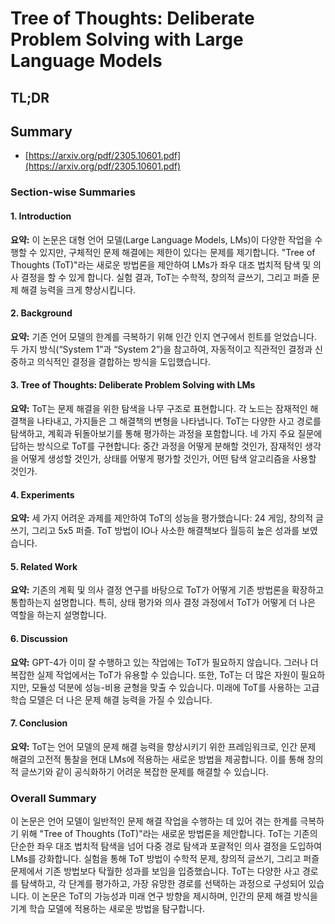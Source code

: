 # Tree of Thoughts: Deliberate Problem Solving with Large Language Models
## TL;DR
## Summary
- [https://arxiv.org/pdf/2305.10601.pdf](https://arxiv.org/pdf/2305.10601.pdf)

### Section-wise Summaries

#### 1. Introduction
**요약:** 
이 논문은 대형 언어 모델(Large Language Models, LMs)이 다양한 작업을 수행할 수 있지만, 구체적인 문제 해결에는 제한이 있다는 문제를 제기합니다. "Tree of Thoughts (ToT)"라는 새로운 방법론을 제안하여 LMs가 좌우 대조 법치적 탐색 및 의사 결정을 할 수 있게 합니다. 실험 결과, ToT는 수학적, 창의적 글쓰기, 그리고 퍼즐 문제 해결 능력을 크게 향상시킵니다.

#### 2. Background
**요약:** 
기존 언어 모델의 한계를 극복하기 위해 인간 인지 연구에서 힌트를 얻었습니다. 두 가지 방식(“System 1”과 “System 2”)을 참고하여, 자동적이고 직관적인 결정과 신중하고 의식적인 결정을 결합하는 방식을 도입했습니다.

#### 3. Tree of Thoughts: Deliberate Problem Solving with LMs
**요약:** 
ToT는 문제 해결을 위한 탐색을 나무 구조로 표현합니다. 각 노드는 잠재적인 해결책을 나타내고, 가지들은 그 해결책의 변형을 나타냅니다. ToT는 다양한 사고 경로를 탐색하고, 계획과 뒤돌아보기를 통해 평가하는 과정을 포함합니다. 네 가지 주요 질문에 답하는 방식으로 ToT를 구현합니다: 중간 과정을 어떻게 분해할 것인가, 잠재적인 생각을 어떻게 생성할 것인가, 상태를 어떻게 평가할 것인가, 어떤 탐색 알고리즘을 사용할 것인가.

#### 4. Experiments
**요약:** 
세 가지 어려운 과제를 제안하여 ToT의 성능을 평가했습니다: 24 게임, 창의적 글쓰기, 그리고 5x5 퍼즐. ToT 방법이 IO나 사소한 해결책보다 월등히 높은 성과를 보였습니다.

#### 5. Related Work
**요약:** 
기존의 계획 및 의사 결정 연구를 바탕으로 ToT가 어떻게 기존 방법론을 확장하고 통합하는지 설명합니다. 특히, 상태 평가와 의사 결정 과정에서 ToT가 어떻게 더 나은 역할을 하는지 설명합니다.

#### 6. Discussion
**요약:** 
GPT-4가 이미 잘 수행하고 있는 작업에는 ToT가 필요하지 않습니다. 그러나 더 복잡한 실제 작업에서는 ToT가 유용할 수 있습니다. 또한, ToT는 더 많은 자원이 필요하지만, 모듈성 덕분에 성능-비용 균형을 맞출 수 있습니다. 미래에 ToT를 사용하는 고급 학습 모델은 더 나은 문제 해결 능력을 가질 수 있습니다.

#### 7. Conclusion
**요약:** 
ToT는 언어 모델의 문제 해결 능력을 향상시키기 위한 프레임워크로, 인간 문제 해결의 고전적 통찰을 현대 LMs에 적용하는 새로운 방법을 제공합니다. 이를 통해 창의적 글쓰기와 같이 공식화하기 어려운 복잡한 문제를 해결할 수 있습니다.

### Overall Summary
이 논문은 언어 모델이 일반적인 문제 해결 작업을 수행하는 데 있어 겪는 한계를 극복하기 위해 "Tree of Thoughts (ToT)"라는 새로운 방법론을 제안합니다. ToT는 기존의 단순한 좌우 대조 법치적 탐색을 넘어 다중 경로 탐색과 포괄적인 의사 결정을 도입하여 LMs를 강화합니다. 실험을 통해 ToT 방법이 수학적 문제, 창의적 글쓰기, 그리고 퍼즐 문제에서 기존 방법보다 탁월한 성과를 보임을 입증했습니다. ToT는 다양한 사고 경로를 탐색하고, 각 단계를 평가하고, 가장 유망한 경로를 선택하는 과정으로 구성되어 있습니다. 이 논문은 ToT의 가능성과 미래 연구 방향을 제시하며, 인간의 문제 해결 방식을 기계 학습 모델에 적용하는 새로운 방법을 탐구합니다.